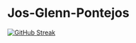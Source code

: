# Jos-Glenn-Pontejos

[![GitHub Streak](https://streak-stats.demolab.com?user=josglenn&theme=youtube-dark&mode=weekly&exclude_days=Sun)](https://git.io/streak-stats)
